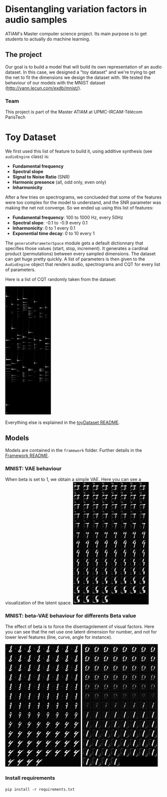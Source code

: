 # Disentangling variation factors in audio samples

ATIAM's Master computer science project. Its main purpose is to get students to actually do machine learning.
## The project
Our goal is to build a model that will build its own representation of an audio dataset. In this case, we designed a "toy dataset" and we're trying to get the net to fit the dimensions we design the dataset with. We tested the behaviour of our models with the MNIST dataset (http://yann.lecun.com/exdb/mnist/).

### Team
This project is part of the Master ATIAM at UPMC-IRCAM-Télécom ParisTech

# Toy Dataset
We first used this list of feature to build it, using additive synthesis (see `audioEngine` class) is:
* **Fundamental frequency**
* **Spectral slope**
* **Signal to Noise Ratio** (SNR)
* **Harmonic presence** (all, odd only, even only)
* **Inharmonicity**

After a few tries on spectrograms, we conclueded that some of the features were too complex for the model to understand, and the SNR 
parameter was making the net not converge. So we ended up using this list of features:
* **Fundamental frequency**: 100 to 1000 Hz, every 50Hz
* **Spectral slope**: -0.1 to -0.9 every  0.1
* **Inharmonicity**: 0 to 1 every 0.1
* **Exponential time decay**: 0 to 10 every 1

The `generateParameterSpace` module gets a default dictionnary that specifies those values (start, stop, increment). It generates a cardinal product (permutations) between every sampled dimensions. The dataset can get huge pretty quickly. A list of parameters is then given to the `AudioEngine` object that renders audio, spectrograms and CQT for every list of parameters.

Here is a list of CQT randomly taken from the dataset:


![CQT](data/CNN/real_images.png)

Everything else is explained in the [toyDataset README](toyDataset/README.md).

## Models
Models are contained in the `framework` folder. Further details in the [Framework README](framework/README.md).

### MNIST: VAE behaviour
When beta is set to 1, we obtain a simple VAE. Here you can see a visualization of the latent space.
![Latent space, beta=1](data/MNIST/GIFS/sampled_beta1_clean.gif)

### MNIST: beta-VAE behaviour for differents Beta value
The effect of beta is to force the disentagnlement of visual factors. Here you can see that the net use one latent dimension for number, and not for lower level features (line, curve, angle for instance).

![Latent space, beta = 4](data/MNIST/GIFS/sampled_beta4_clean.gif)
![Latent space, beta = 8](data/MNIST/GIFS/sampled_beta8_clean.gif)

### Install requirements
`pip install -r requirements.txt`

